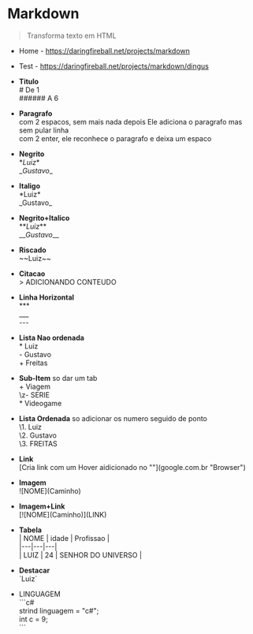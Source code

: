 # **Markdown**
> Transforma texto em HTML

- Home - https://daringfireball.net/projects/markdown  
- Test - https://daringfireball.net/projects/markdown/dingus

- **Titulo**  
\# De 1  
\###### A 6

- **Paragrafo**  
com 2 espacos, sem mais nada depois Ele adiciona o paragrafo mas sem pular linha  
com 2 enter, ele reconhece o paragrafo e deixa um espaco

- **Negrito**  
\**Luiz**  
\__Gustavo__

- **Italigo**   
\*Luiz*  
\_Gustavo_

- **Negrito+Italico**  
\**_Luiz_**  
\__*Gustavo*__

- **Riscado**   
\~~Luiz~~

- **Citacao**  
\> ADICIONANDO CONTEUDO

- **Linha Horizontal**    
\***   
\___   
\---   

- **Lista Nao ordenada**  
\* Luiz  
\- Gustavo  
\+ Freitas

- **Sub-Item**  so dar um tab  
    \+ Viagem  
    \z- SERIE  
    \* Videogame  

- **Lista Ordenada**  so adicionar os numero seguido de ponto   
\1. Luiz  
\2. Gustavo  
\3. FREITAS  

- **Link**  
\[Cria link com um Hover aidicionado no ""](google.com.br "Browser")

- **Imagem**  
\![NOME]\(Caminho)

- **Imagem+Link**  
\[!\[NOME](Caminho)](LINK)

- **Tabela**   
\| NOME | idade | Profissao |   
\|---|---|---|   
\| LUIZ | 24 | SENHOR DO UNIVERSO |    

- **Destacar**   
\`Luiz`  

- LINGUAGEM  
\```c#   
strind linguagem = "c#";   
int c = 9;   
\```
